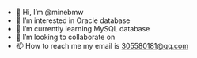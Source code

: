 - 👋 Hi, I’m @minebmw
- 👀 I’m interested in Oracle database
- 🌱 I’m currently learning MySQL database
- 💞️ I’m looking to collaborate on 
- 📫 How to reach me my email is 305580181@qq.com

<!---
minebmw/minebmw is a ✨ special ✨ repository because its `README.md` (this file) appears on your GitHub profile.
You can click the Preview link to take a look at your changes.
--->
